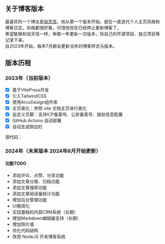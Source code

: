 

## 关于博客版本
最喜欢的一个博主是[翁天信](https://www.dandyweng.com/)，他从第一个版本开始，就在一直迭代个人主页风格和博客日志，风格都很好看，可惜他现在已经停止更新博客了。<br>
希望能够和翁天信一样，争取一年更新一次版本，将自己的开源项目、独立项目等记录下来。<br>
自2023年开始，每年7月都会更新当年的博客样式与版本。


## 版本历程

### 2023年（当前版本）
- [x] 基于VitePress开发
- [x] 引入TailwindCSS
- [x] 使用ArcoDesign组件库
- [x] 主页美化：参照 vite 文档主页进行美化
- [x] 自定义页脚：支持ICP备案号、公安备案号、版权信息配置
- [x] GitHub Actions 自动部署
- [x] 自动生成侧边栏

源代码：

### 2024年（未来版本 2024年6月开始更新）
#### 功能TODO
- 添加评论、点赞、分享功能
- 添加文章分类、归档功能
- 添加文章搜索功能
- 添加文章阅读量统计功能
- 增加后台管理功能
- UI极简化
- 实现基础的内容CRM系统（长期）
- 增加Markdown编辑器支持（长期）
- 增加照片墙
- 优化代码结构
- 改用 NodeJS 开发博客系统


